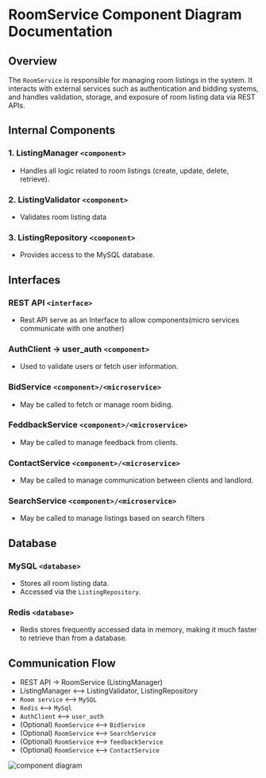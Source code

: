 # RoomService Component Diagram Documentation #

## Overview ##
The `RoomService` is responsible for managing room listings in the system. It interacts with external services such as authentication and bidding systems, and handles validation, storage, and exposure of room listing data via REST APIs.

## Internal Components  

### 1. ListingManager `<component>`
- Handles all logic related to room listings (create, update, delete, retrieve).

### 2. ListingValidator `<component>`
- Validates room listing data

### 3. ListingRepository `<component>`
- Provides access to the MySQL database.


## Interfaces

### REST API `<interface>`
- Rest API serve as an Interface to allow components(micro services communicate with one another)

### AuthClient -> user_auth `<component>`
- Used to validate users or fetch user information.

### BidService `<component>/<microservice>`
- May be called to fetch or manage room biding.

### FeddbackService `<component>/<microservice>`
- May be called to manage feedback from clients.

### ContactService `<component>/<microservice>`
- May be called to manage communication between clients and landlord.

### SearchService `<component>/<microservice>`
- May be called to manage listings based on search filters
## Database

### MySQL `<database>`
- Stores all room listing data.
- Accessed via the `ListingRepository`.

### Redis `<database>`

- Redis stores frequently accessed data in memory, making it much faster to retrieve than from a database.

## Communication Flow 

- REST API → RoomService (ListingManager)
- ListingManager <--> ListingValidator, ListingRepository
- `Room service` <--> `MySQL`
- `Redis` <--> `MySql`
- `AuthClient` <--> `user_auth`
- (Optional) `RoomService` <--> `BidService`
- (Optional) `RoomService` <--> `SearchService`
- (Optional) `RoomService` <--> `feedbackService`
- (Optional) `RoomService` <--> `ContactService`


![component diagram](../images/component_diagram.png)


